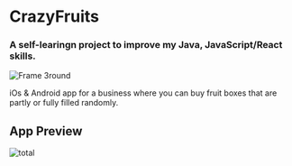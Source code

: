 # CrazyFruits
### A self-learingn project to improve my Java, JavaScript/React skills.

![Frame 3round](https://user-images.githubusercontent.com/82574299/125537301-5d6e9b44-10ee-42d0-8eda-5e03bcf1fae9.png)

iOs & Android app for a business where you can buy fruit boxes that are partly or fully filled randomly.

## App Preview
![total](https://user-images.githubusercontent.com/82574299/125547418-6ee27db4-6126-4f4d-acb0-a40595091efa.png)




